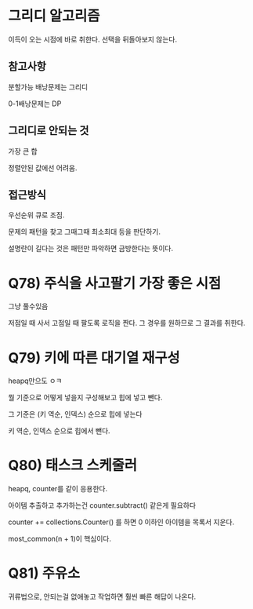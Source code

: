 # 그리디 알고리즘

이득이 오는 시점에 바로 취한다. 선택을 뒤돌아보지 않는다.

## 참고사항

분할가능 배낭문제는 그리디

0-1배낭문제는 DP

## 그리디로 안되는 것

가장 큰 합

정렬안된 값에선 어려움.

## 접근방식

우선순위 큐로 조짐.

문제의 패턴을 찾고 그때그때 최소최대 등을 판단하기.

설명란이 길다는 것은 패턴만 파악하면 금방한다는 뜻이다.

# Q78) 주식을 사고팔기 가장 좋은 시점

그냥 풀수있음

저점일 때 사서 고점일 때 팔도록 로직을 짠다. 그 경우를 원하므로 그 결과를 취한다.

# Q79) 키에 따른 대기열 재구성

heapq만으도 ㅇㅋ

뭘 기준으로 어떻게 넣을지 구성해보고 힙에 넣고 뺀다.

그 기준은 (키 역순, 인덱스) 순으로 힙에 넣는다

키 역순, 인덱스 순으로 힙에서 뺀다.

# Q80) 태스크 스케줄러

heapq, counter를 같이 응용한다.

아이템 추출하고 추가하는건 counter.subtract() 같은게 필요하다

counter += collections.Counter() 를 하면 0 이하인 아이템을 목록서 지운다.

most_common(n + 1)이 핵심이다.

# Q81) 주유소

귀류법으로, 안되는걸 없애놓고 작업하면 훨씬 빠른 해답이 나온다.
